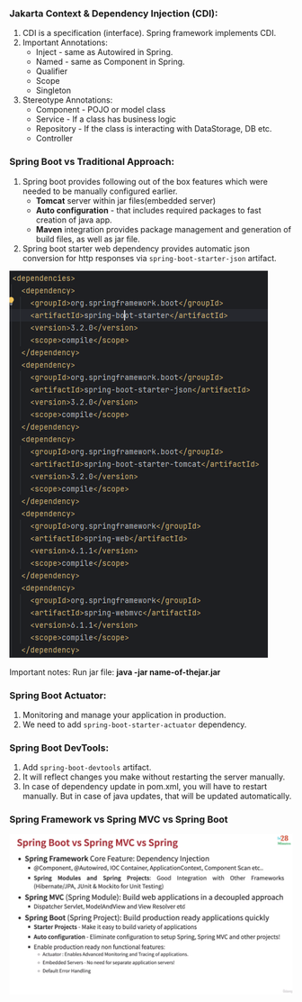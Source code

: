 ### Jakarta Context & Dependency Injection (CDI):

1. CDI is a specification (interface). Spring framework implements CDI.
2. Important Annotations:
   * Inject - same as Autowired in Spring.
   * Named - same as Component in Spring.
   * Qualifier
   * Scope
   * Singleton
3. Stereotype Annotations:
   * Component - POJO or model class
   * Service - If a class has business logic
   * Repository - If the class is interacting with DataStorage, DB etc.
   * Controller

### Spring Boot vs Traditional Approach:
1. Spring boot provides following out of the box features which were needed to be manually configured earlier.
   * **Tomcat** server within jar files(embedded server)
   * **Auto configuration** - that includes required packages to fast creation of java app.
   * **Maven** integration provides package management and generation of build files, as well as jar file.
2. Spring boot starter web dependency provides automatic json conversion for http responses via `spring-boot-starter-json` artifact.

![Alt text](images/spring-boot-starter-web-dependency.png)

Important notes:
Run jar file: **java -jar name-of-thejar.jar**

### Spring Boot Actuator:

1. Monitoring and manage your application in production.
2. We need to add `spring-boot-starter-actuator` dependency.

### Spring Boot DevTools:
1. Add `spring-boot-devtools` artifact.
2. It will reflect changes you make without restarting the server manually.
3. In case of dependency update in pom.xml, you will have to restart manually. But in case of java updates, that will be updated automatically.

### Spring Framework vs Spring MVC vs Spring Boot

![Alt text](images/springdiff.png)